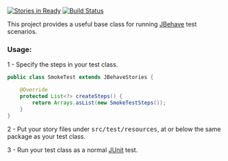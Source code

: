 [![Stories in Ready](https://badge.waffle.io/agilarity/jbehave-stories.png?label=ready&title=Ready)](https://waffle.io/agilarity/jbehave-stories)
[![Build Status](https://travis-ci.org/agilarity/jbehave-stories.svg?branch=master)](https://travis-ci.org/agilarity/jbehave-stories)

This project provides a useful base class for running [JBehave](http://jbehave.org/reference/stable/) test scenarios.

### Usage:
1 - Specify the steps in your test class.
```java
public class SmokeTest extends JBehaveStories {

    @Override
    protected List<?> createSteps() {
        return Arrays.asList(new SmokeTestSteps());
    }
}
```

2 - Put your story files under <tt>src/test/resources</tt>, at or below the same package as your test class.

3 - Run your test class as a normal [JUnit](http://junit.org/) test.